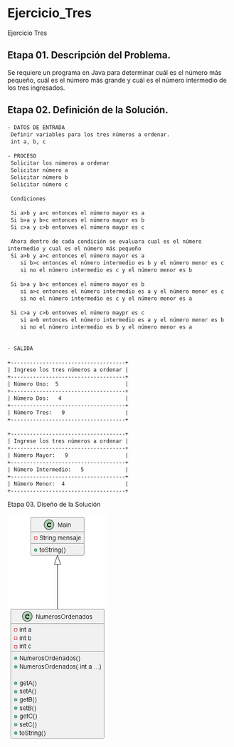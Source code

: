 # Ejercicio_Tres
Ejercicio Tres

## Etapa 01.  Descripción del Problema.
Se requiere un programa en Java para determinar cuál es el número más pequeño, cuál es el número más grande y cuál es el número intermedio de los tres ingresados.

## Etapa 02. Definición de la Solución.
~~~
- DATOS DE ENTRADA
 Definir variables para los tres números a ordenar.
 int a, b, c

- PROCESO
 Solicitar los números a ordenar
 Solicitar número a
 Solicitar número b
 Solicitar número c
 
 Condiciones
 
 Si a>b y a>c entonces el número mayor es a
 Si b>a y b>c entonces el número mayor es b
 Si c>a y c>b entonves el número maypr es c 
 
 Ahora dentro de cada condición se evaluara cual es el número intermedio y cual es el número más pequeño
 Si a>b y a>c entonces el número mayor es a
    si b>c entonces el número intermedio es b y el número menor es c 
    si no el número intermedio es c y el número menor es b 
    
 Si b>a y b>c entonces el número mayor es b
    si a>c entonces el número intermedio es a y el número menor es c
    si no el número intermedio es c y el número menor es a 
    
 Si c>a y c>b entonves el número maypr es c 
    si a>b entonces el número intermedio es a y el número menor es b
    si no el número intermedio es b y el número menor es a 
 

- SALIDA

+------------------------------------+   
| Ingrese los tres números a ordenar |
+------------------------------------+
| Número Uno:  5                     |
+------------------------------------+
| Número Dos:   4                    |
+------------------------------------+
| Número Tres:   9                   |
+------------------------------------+

+------------------------------------+
| Ingrese los tres números a ordenar |
+------------------------------------+
| Número Mayor:   9                  |
+------------------------------------+
| Número Intermedio:   5             |
+------------------------------------+
| Número Menor:  4                   |
+------------------------------------+
~~~

Etapa 03. Diseño de la Solución

![](https://github.com/EmanuelQuirino99/Ejercicio_Tres/blob/master/Diagrama%20de%20Clases.png)


